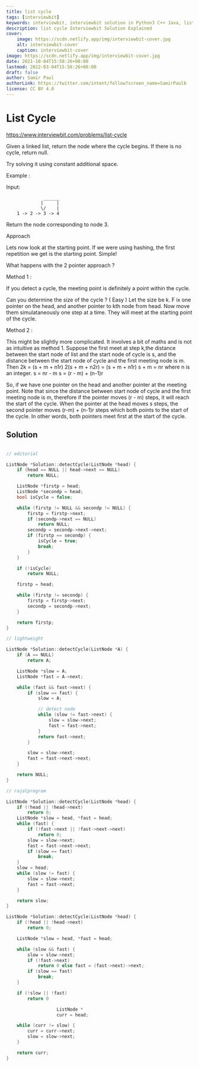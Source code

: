 ```yaml
---
title: list cycle
tags: [interviewbit]
keywords: interviewbit, interviewbit solution in Python3 C++ Java, list cycle solution
description: list cycle Interviewbit Solution Explained
cover:
    image: https://scdn.netlify.app/img/interviewbit-cover.jpg
    alt: interviewbit-cover
    caption: interviewbit-cover
image: https://scdn.netlify.app/img/interviewbit-cover.jpg
date: 2021-10-04T15:58:26+08:00
lastmod: 2022-03-04T15:58:26+08:00
draft: false
author: Samir Paul
authorLink: https://twitter.com/intent/follow?screen_name=SamirPaulb
license: CC BY 4.0
---
```


# List Cycle

https://www.interviewbit.com/problems/list-cycle


Given a linked list, return the node where the cycle begins. If there is no cycle, return null.

Try solving it using constant additional space.

Example :

Input: 

                  ______
                 |     |
                 \/    |
        1 -> 2 -> 3 -> 4

Return the node corresponding to node 3. 

Approach

Lets now look at the starting point. 
If we were using hashing, the first repetition we get is the starting point. Simple!

What happens with the 2 pointer approach ?

Method 1 :

If you detect a cycle, the meeting point is definitely a point within the cycle.

Can you determine the size of the cycle ? ( Easy ) Let the size be k.
F ix one pointer on the head, and another pointer to kth node from head.
Now move them simulataneously one step at a time. They will meet at the starting point of the cycle.

Method 2 :

This might be slightly more complicated. It involves a bit of maths and is not as intuitive as method 1. 
Suppose the first meet at step k,the distance between the start node of list and the start node of cycle
is s, and the distance between the start node of cycle and the first meeting node is m. 
Then 
2k = (s + m + n1r) 
2(s + m + n2r) = (s + m + n1r) 
s + m = nr where n is an integer.
s = nr - m
s = (r - m) + (n-1)r

So, if we have one pointer on the head and another pointer at the meeting point.
Note that since the distance between start node of cycle and the first meeting node is m,
therefore if the pointer moves (r - m) steps, it will reach the start of the cycle.
When the pointer at the head moves s steps, the second pointer moves (r-m) + (n-1)r steps
which both points to the start of the cycle. In other words, both pointers meet first at the start of the cycle.


## Solution

```cpp

// editorial

ListNode *Solution::detectCycle(ListNode *head) {
    if (head == NULL || head->next == NULL)
        return NULL;

    ListNode *firstp = head;
    ListNode *secondp = head;
    bool isCycle = false;

    while (firstp != NULL && secondp != NULL) {
        firstp = firstp->next;
        if (secondp->next == NULL)
            return NULL;
        secondp = secondp->next->next;
        if (firstp == secondp) {
            isCycle = true;
            break;
        }
    }

    if (!isCycle)
        return NULL;

    firstp = head;

    while (firstp != secondp) {
        firstp = firstp->next;
        secondp = secondp->next;
    }

    return firstp;
}

// lightweight

ListNode *Solution::detectCycle(ListNode *A) {
    if (A == NULL)
        return A;

    ListNode *slow = A;
    ListNode *fast = A->next;

    while (fast && fast->next) {
        if (slow == fast) {
            slow = A;

            // detect node
            while (slow != fast->next) {
                slow = slow->next;
                fast = fast->next;
            }
            return fast->next;
        }

        slow = slow->next;
        fast = fast->next->next;
    }

    return NULL;
}

// rajalprogram

ListNode *Solution::detectCycle(ListNode *head) {
    if (!head || !head->next)
        return 0;
    ListNode *slow = head, *fast = head;
    while (fast) {
        if (!fast->next || !fast->next->next)
            return 0;
        slow = slow->next;
        fast = fast->next->next;
        if (slow == fast)
            break;
    }
    slow = head;
    while (slow != fast) {
        slow = slow->next;
        fast = fast->next;
    }

    return slow;
}

ListNode *Solution::detectCycle(ListNode *head) {
    if (!head || !head->next)
        return 0;

    ListNode *slow = head, *fast = head;

    while (slow && fast) {
        slow = slow->next;
        if (!fast->next)
            return 0 else fast = (fast->next)->next;
        if (slow == fast)
            break;
    }

    if (!slow || !fast)
        return 0

                   ListNode *
                   curr = head;

    while (curr != slow) {
        curr = curr->next;
        slow = slow->next;
    }

    return curr;
}
```